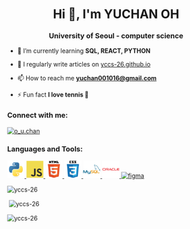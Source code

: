 <h1 align="center">Hi 👋, I'm YUCHAN OH</h1>
<h3 align="center">University of Seoul - computer science</h3>

- 🌱 I’m currently learning **SQL, REACT, PYTHON**

- 📝 I regularly write articles on [yccs-26.github.io](yccs-26.github.io)

- 📫 How to reach me **yuchan001016@gmail.com**

- ⚡ Fun fact **I love tennis 🎾**

<h3 align="left">Connect with me:</h3>
<p align="left">
<a href="https://instagram.com/o_u.chan" target="blank"><img align="center" src="https://raw.githubusercontent.com/rahuldkjain/github-profile-readme-generator/master/src/images/icons/Social/instagram.svg" alt="o_u.chan" height="30" width="40" /></a>
</p>

<h3 align="left">Languages and Tools:</h3>
<p align="left"> <a href="https://www.python.org" target="_blank" rel="noreferrer"> <img src="https://raw.githubusercontent.com/devicons/devicon/master/icons/python/python-original.svg" alt="python" width="40" height="40"/> </a> <a href="https://developer.mozilla.org/en-US/docs/Web/JavaScript" target="_blank" rel="noreferrer"> <img src="https://raw.githubusercontent.com/devicons/devicon/master/icons/javascript/javascript-original.svg" alt="javascript" width="40" height="40"/></a><a href="https://www.w3.org/html/" target="_blank" rel="noreferrer"> <img src="https://raw.githubusercontent.com/devicons/devicon/master/icons/html5/html5-original-wordmark.svg" alt="html5" width="40" height="40"/> </a> <a href="https://www.w3schools.com/css/" target="_blank" rel="noreferrer"> <img src="https://raw.githubusercontent.com/devicons/devicon/master/icons/css3/css3-original-wordmark.svg" alt="css3" width="40" height="40"/> </a> <a href="https://www.mysql.com/" target="_blank" rel="noreferrer"> <img src="https://raw.githubusercontent.com/devicons/devicon/master/icons/mysql/mysql-original-wordmark.svg" alt="mysql" width="40" height="40"/> </a> <a href="https://www.oracle.com/" target="_blank" rel="noreferrer"> <img src="https://raw.githubusercontent.com/devicons/devicon/master/icons/oracle/oracle-original.svg" alt="oracle" width="40" height="40"/> </a> <a href="https://www.figma.com/" target="_blank" rel="noreferrer"> <img src="https://www.vectorlogo.zone/logos/figma/figma-icon.svg" alt="figma" width="40" height="40"/> </a>  </p>

<p><img align="center" src="https://github-readme-stats.vercel.app/api/top-langs?username=yccs-26&show_icons=true&locale=en&layout=compact" alt="yccs-26" /></p>

<p>&nbsp;<img align="center" src="https://github-readme-stats.vercel.app/api?username=yccs-26&show_icons=true&locale=en" alt="yccs-26" /></p>

<p><img align="center" src="https://github-readme-streak-stats.herokuapp.com/?user=yccs-26&" alt="yccs-26" /></p>
